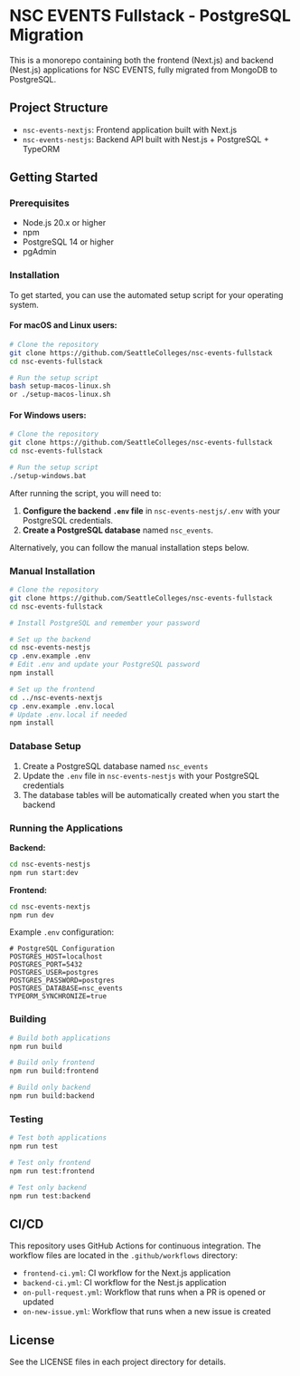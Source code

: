 # NSC EVENTS Fullstack - PostgreSQL Migration

This is a monorepo containing both the frontend (Next.js) and backend (Nest.js) applications for NSC EVENTS, fully migrated from MongoDB to PostgreSQL.

## Project Structure

- `nsc-events-nextjs`: Frontend application built with Next.js
- `nsc-events-nestjs`: Backend API built with Nest.js + PostgreSQL + TypeORM

## Getting Started

### Prerequisites

- Node.js 20.x or higher
- npm
- PostgreSQL 14 or higher
- pgAdmin

### Installation

To get started, you can use the automated setup script for your operating system.

#### For macOS and Linux users:

```bash
# Clone the repository
git clone https://github.com/SeattleColleges/nsc-events-fullstack
cd nsc-events-fullstack

# Run the setup script
bash setup-macos-linux.sh
or ./setup-macos-linux.sh
```

#### For Windows users:

```bash
# Clone the repository
git clone https://github.com/SeattleColleges/nsc-events-fullstack
cd nsc-events-fullstack

# Run the setup script
./setup-windows.bat
```

After running the script, you will need to:

1.  **Configure the backend `.env` file** in `nsc-events-nestjs/.env` with your PostgreSQL credentials.
2.  **Create a PostgreSQL database** named `nsc_events`.

Alternatively, you can follow the manual installation steps below.

### Manual Installation

```bash
# Clone the repository
git clone https://github.com/SeattleColleges/nsc-events-fullstack
cd nsc-events-fullstack

# Install PostgreSQL and remember your password

# Set up the backend
cd nsc-events-nestjs
cp .env.example .env
# Edit .env and update your PostgreSQL password
npm install

# Set up the frontend
cd ../nsc-events-nextjs
cp .env.example .env.local
# Update .env.local if needed
npm install
```

### Database Setup

1. Create a PostgreSQL database named `nsc_events`
2. Update the `.env` file in `nsc-events-nestjs` with your PostgreSQL credentials
3. The database tables will be automatically created when you start the backend

### Running the Applications

**Backend:**

```bash
cd nsc-events-nestjs
npm run start:dev
```

**Frontend:**

```bash
cd nsc-events-nextjs
npm run dev
```

Example `.env` configuration:

```
# PostgreSQL Configuration
POSTGRES_HOST=localhost
POSTGRES_PORT=5432
POSTGRES_USER=postgres
POSTGRES_PASSWORD=postgres
POSTGRES_DATABASE=nsc_events
TYPEORM_SYNCHRONIZE=true
```

### Building

```bash
# Build both applications
npm run build

# Build only frontend
npm run build:frontend

# Build only backend
npm run build:backend
```

### Testing

```bash
# Test both applications
npm run test

# Test only frontend
npm run test:frontend

# Test only backend
npm run test:backend
```

## CI/CD

This repository uses GitHub Actions for continuous integration. The workflow files are located in the `.github/workflows` directory:

- `frontend-ci.yml`: CI workflow for the Next.js application
- `backend-ci.yml`: CI workflow for the Nest.js application
- `on-pull-request.yml`: Workflow that runs when a PR is opened or updated
- `on-new-issue.yml`: Workflow that runs when a new issue is created

## License

See the LICENSE files in each project directory for details.

